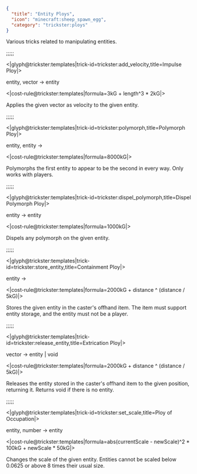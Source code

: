 ```json
{
  "title": "Entity Ploys",
  "icon": "minecraft:sheep_spawn_egg",
  "category": "trickster:ploys"
}
```

Various tricks related to manipulating entities.

;;;;;

<|glyph@trickster:templates|trick-id=trickster:add_velocity,title=Impulse Ploy|>

entity, vector -> entity

<|cost-rule@trickster:templates|formula=3kG + length^3 * 2kG|>

Applies the given vector as velocity to the given entity.

;;;;;

<|glyph@trickster:templates|trick-id=trickster:polymorph,title=Polymorph Ploy|>

entity, entity ->

<|cost-rule@trickster:templates|formula=8000kG|>

Polymorphs the first entity to appear to be the second in every way. Only works with players.

;;;;;

<|glyph@trickster:templates|trick-id=trickster:dispel_polymorph,title=Dispel Polymorph Ploy|>

entity -> entity

<|cost-rule@trickster:templates|formula=1000kG|>

Dispels any polymorph on the given entity.

;;;;;

<|glyph@trickster:templates|trick-id=trickster:store_entity,title=Containment Ploy|>

entity ->

<|cost-rule@trickster:templates|formula=2000kG + distance ^ (distance / 5kG)|>

Stores the given entity in the caster's offhand item. 
The item must support entity storage, and the entity must not be a player.

;;;;;

<|glyph@trickster:templates|trick-id=trickster:release_entity,title=Extrication Ploy|>

vector -> entity | void

<|cost-rule@trickster:templates|formula=2000kG + distance ^ (distance / 5kG)|>

Releases the entity stored in the caster's offhand item to the given position, returning it. 
Returns void if there is no entity.

;;;;;

<|glyph@trickster:templates|trick-id=trickster:set_scale,title=Ploy of Occupation|>

entity, number -> entity

<|cost-rule@trickster:templates|formula=abs(currentScale - newScale)^2 * 100kG + newScale * 50kG|>

Changes the scale of the given entity. Entities cannot be scaled below 0.0625 or above 8 times their usual size.
